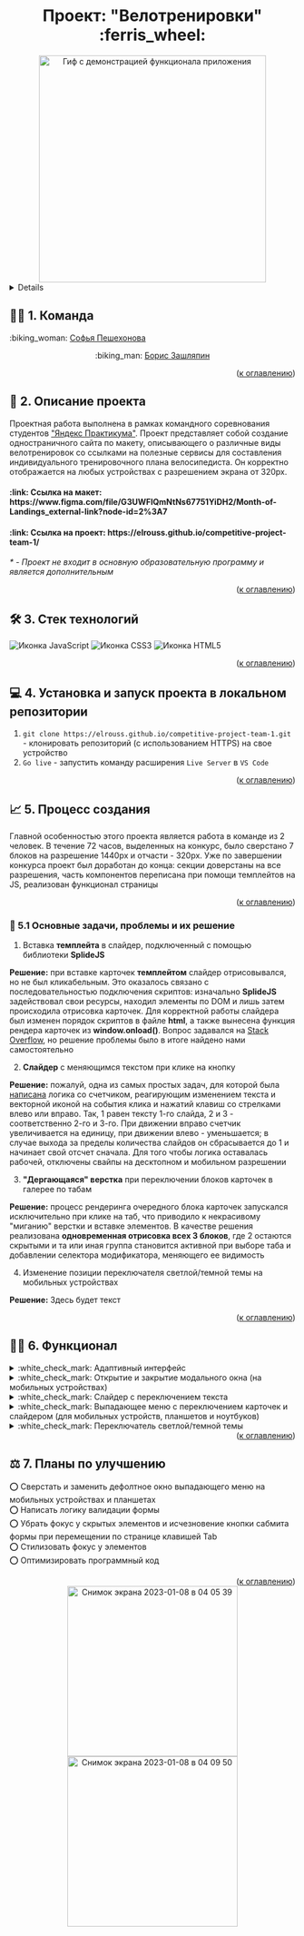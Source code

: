<h1 align="center">Проект: "Велотренировки" :ferris_wheel:</h1>

<div align="center">
  <a href="https://elrouss.github.io/competitive-project-team-1/">
    <img src="https://user-images.githubusercontent.com/108838349/211172101-71356242-536a-45a5-b3b4-3423b1fa578a.gif" width="400" alt="Гиф с демонстрацией функционала приложения">
  </a>
</div>

<a name="summary">
<details>
  <summary>Оглавление</summary>
  <ol>
    <li><a href="#team">Команда</a></li>
    <li><a href="#project-description">Описание проекта</a></li>
    <li><a href="#technologies">Стек технологий</a></li>
    <li><a href="#installation">Установка и запуск проекта в локальном репозитории</a></li>
    <li><a href="#establishing">Процесс создания</a></li>
    <ul>
      <li><a href="#tasks-and-problems">Основные задачи, проблемы и их решение</a></li>
    </ul>
    <li><a href="#functionality">Функционал</a></li>
    <li><a href="#enhancement">Планы по улучшению</a></li>
  </ol>
</details>
</a>

<a name="team"><h2>:technologist: 1. Команда</h2></a>
<p>:biking_woman: <a href="https://github.com/sofiapeshekhonova">Софья Пешехонова</a></p>
<p align="center">:biking_man: <a href="https://github.com/elrouss">Борис Зашляпин</a></p>

<div align="right">(<a href="#summary">к оглавлению</a>)</div>

<a name="project-description"><h2>:page_with_curl: 2. Описание проекта</h2></a>
Проектная работа выполнена в рамках командного соревнования студентов <a href="https://practicum.yandex.ru/">"Яндекс Практикума"</a>. Проект представляет собой создание одностраничного сайта по макету, описывающего о различные виды велотренировок со ссылками на полезные сервисы для составления индивидуального тренировочного плана велосипедиста. Он корректно отображается на любых устройствах с разрешением экрана от 320px.

<h4>:link: Ссылка на макет: https://www.figma.com/file/G3UWFlQmNtNs67751YiDH2/Month-of-Landings_external-link?node-id=2%3A7</h4>
<h4>:link: Ссылка на проект: https://elrouss.github.io/competitive-project-team-1/</h4>
<p><i>* - Проект не входит в основную образовательную программу и является дополнительным</i></p>

<div align="right">(<a href="#summary">к оглавлению</a>)</div>

<a name="technologies"><h2>:hammer_and_wrench: 3. Стек технологий</h2></a>
<span>
  <img src="https://img.shields.io/badge/JavaScript-323330?style=for-the-badge&logo=javascript&logoColor=F7DF1E" alt="Иконка JavaScript">
  <img src="https://img.shields.io/badge/CSS3-1572B6?style=for-the-badge&logo=css3&logoColor=white" alt="Иконка CSS3">
  <img src="https://img.shields.io/badge/HTML5-E34F26?style=for-the-badge&logo=html5&logoColor=white" alt="Иконка HTML5">
</span>

<div align="right">(<a href="#summary">к оглавлению</a>)</div>

<a name="installation"><h2>:computer: 4. Установка и запуск проекта в локальном репозитории</h2></a>
1. `git clone https://elrouss.github.io/competitive-project-team-1.git` - клонировать репозиторий (с использованием HTTPS) на свое устройство
2. `Go live` - запустить команду расширения `Live Server` в `VS Code`

<div align="right">(<a href="#summary">к оглавлению</a>)</div>

<a name="establishing"><h2>:chart_with_upwards_trend: 5. Процесс создания</h2></a>
Главной особенностью этого проекта является работа в команде из 2 человек. В течение 72 часов, выделенных на конкурс, было сверстано 7 блоков на разрешение 1440px и отчасти - 320px. Уже по завершении конкурса проект был доработан до конца: секции доверстаны на все разрешения, часть компонентов переписана при помощи темплейтов на JS, реализован функционал страницы

<div align="right">(<a href="#summary">к оглавлению</a>)</div>

<a name="tasks-and-problems"><h3>:exploding_head: 5.1 Основные задачи, проблемы и их решение</h3></a>
1. Вставка <b>темплейта</b> в слайдер, подключенный с помощью библиотеки <b>SplideJS</b>
<p>
  <b>Решение:</b> при вставке карточек <b>темплейтом</b> слайдер отрисовывался, но не был кликабельным. Это оказалось связано с последовательностью подключения скриптов: изначально <b>SplideJS</b> задействовал свои ресурсы, находил элементы по DOM и лишь затем происходила отрисовка карточек. Для корректной работы слайдера был изменен порядок скриптов в файле <b>html</b>, а также вынесена функция рендера карточек из <b>window.onload()</b>. Вопрос задавался на <a href="https://stackoverflow.com/questions/75009781/does-splide-work-if-i-insert-element-in-dom-with-tag-template-vanilla-js">Stack Overflow</a>, но решение проблемы было в итоге найдено нами самостоятельно
</p>

2. <b>Слайдер</b> с меняющимся текстом при клике на кнопку
<p>
  <b>Решение:</b> пожалуй, одна из самых простых задач, для которой была <a href="https://github.com/elrouss/competitive-project-team-1/commit/5a18ae4fdf847142faa57103c66545c287cf0f29#:~:text=//%20%D0%A1%D0%B5%D0%BA%D1%86%D0%B8%D1%8F%20%22Roads%22.%20%D0%9F%D0%B5%D1%80%D0%B5%D0%BA%D0%BB%D1%8E%D1%87%D0%B5%D0%BD%D0%B8%D0%B5%20%D0%B7%D0%B0%D0%B3%D0%BE%D0%BB%D0%BE%D0%B2%D0%BA%D0%B0%20%D0%B8%20%D1%82%D0%B5%D0%BA%D1%81%D1%82%D0%B0%20%D1%81%D0%BB%D0%B0%D0%B9%D0%B4%D0%B5%D1%80%D0%B0">написана</a> логика со счетчиком, реагирующим изменением текста и векторной иконой на события клика и нажатий клавиш со стрелками влево или вправо. Так, 1 равен тексту 1-го слайда, 2 и 3 - соответственно 2-го и 3-го. При движении вправо счетчик увеличивается на единицу, при движении влево - уменьшается; в случае выхода за пределы количества слайдов он сбрасывается до 1 и начинает свой отсчет сначала. Для того чтобы логика оставалась рабочей, отключены свайпы на десктопном и мобильном разрешении
</p>

3. <b>"Дергающаяся" верстка</b> при переключении блоков карточек в галерее по табам
<p>
  <b>Решение:</b> процесс рендеринга очередного блока карточек запускался исключительно при клике на таб, что приводило к некрасивому "миганию" верстки и вставке элементов. В качестве решения реализована <b>одновременная отрисовка всех 3 блоков</b>, где 2 остаются скрытыми и та или иная группа становится активной при выборе таба и добавлении селектора модификатора, меняющего ее видимость
</p>

4. Изменение позиции переключателя светлой/темной темы на мобильных устройствах
<p>
  <b>Решение:</b> Здесь будет текст
</p>

<div align="right">(<a href="#summary">к оглавлению</a>)</div>

<a name="functionality"><h2>:man_mechanic: 6. Функционал</h2></a>
<details>
  <summary>:white_check_mark: Адаптивный интерфейс</summary>
  <a href="https://elrouss.github.io/mesto/">
    <img width="500" src="https://user-images.githubusercontent.com/108838349/217515351-dc5fec13-4bd8-4069-b0a1-8eb3dbbb882d.gif" alt="Гиф с демонстрацией адаптивного интерфейса сайта">
  </a>
</details>

<details>
  <summary>:white_check_mark: Открытие и закрытие модального окна (на мобильных устройствах)</summary>
  <a href="https://elrouss.github.io/mesto/">
    <img width="250" src="https://user-images.githubusercontent.com/108838349/217513763-46ca6bcb-7d23-41ac-baca-6ec7f42ac4df.gif" alt="Гиф с демонстрацией открытия и закрытия модального окна (на мобильных устройствах)">
  </a>
</details>

<details>
  <summary>:white_check_mark: Слайдер с переключением текста</summary>
  <a href="https://elrouss.github.io/mesto/">
    <img width="250" src="https://user-images.githubusercontent.com/108838349/217513799-62d333b0-969a-46a0-be63-0cfd577f9290.gif" alt="Гиф с демонстрацией слайдера с переключением текста">
  </a>
</details>

<details>
  <summary>:white_check_mark: Выпадающее меню с переключением карточек и слайдером (для мобильных устройств, планшетов и ноутбуков)</summary>
  <a href="https://elrouss.github.io/mesto/">
    <img width="250" src="https://user-images.githubusercontent.com/108838349/217515328-3d057910-07b7-4bfd-aec5-e624ffde4c64.gif" alt="Гиф с демонстрацией выпадающего меню с переключением карточек и слайдером">
  </a>
</details>

<details>
  <summary>:white_check_mark: Переключатель светлой/темной темы</summary>
  <a href="https://elrouss.github.io/mesto/">
    <img width="250" src="https://user-images.githubusercontent.com/108838349/217513875-845a0fdd-1666-435c-af21-78c117750fbb.gif" alt="Гиф с демонстрацией переключателя светлой/темной темы">
  </a>
</details>

<div align="right">(<a href="#summary">к оглавлению</a>)</div>

<a name="enhancement"><h2>:balance_scale: 7. Планы по улучшению</h2></a>
:o: Сверстать и заменить дефолтное окно выпадающего меню на мобильных устройствах и планшетах<br>
:o: Написать логику валидации формы<br>
:o: Убрать фокус у скрытых элементов и исчезновение кнопки сабмита формы при перемещении по странице клавишей Tab<br>
:o: Стилизовать фокус у элементов<br>
:o: Оптимизировать программный код

<div align="right">(<a href="#summary">к оглавлению</a>)</div>

<div align="center">
  <a href="https://elrouss.github.io/competitive-project-team-1/">
    <img width="300" alt="Снимок экрана 2023-01-08 в 04 05 39" src="https://user-images.githubusercontent.com/108838349/211173460-6c9f0420-c278-4ba1-91e6-d3c7561d1fcc.png">
  </a>
  <a href="https://elrouss.github.io/competitive-project-team-1/">
    <img width="300" alt="Снимок экрана 2023-01-08 в 04 09 50" src="https://user-images.githubusercontent.com/108838349/211173559-b7801344-c8ce-4636-96da-73156e5b97bd.png">
  </a>
</div>
